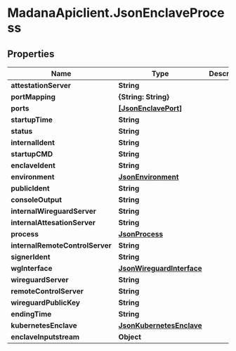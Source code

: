 # MadanaApiclient.JsonEnclaveProcess

## Properties

Name | Type | Description | Notes
------------ | ------------- | ------------- | -------------
**attestationServer** | **String** |  | [optional] 
**portMapping** | **{String: String}** |  | [optional] 
**ports** | [**[JsonEnclavePort]**](JsonEnclavePort.md) |  | [optional] 
**startupTime** | **String** |  | [optional] 
**status** | **String** |  | [optional] 
**internalIdent** | **String** |  | [optional] 
**startupCMD** | **String** |  | [optional] 
**enclaveIdent** | **String** |  | [optional] 
**environment** | [**JsonEnvironment**](JsonEnvironment.md) |  | [optional] 
**publicIdent** | **String** |  | [optional] 
**consoleOutput** | **String** |  | [optional] 
**internalWireguardServer** | **String** |  | [optional] 
**internalAttesationServer** | **String** |  | [optional] 
**process** | [**JsonProcess**](JsonProcess.md) |  | [optional] 
**internalRemoteControlServer** | **String** |  | [optional] 
**signerIdent** | **String** |  | [optional] 
**wgInterface** | [**JsonWireguardInterface**](JsonWireguardInterface.md) |  | [optional] 
**wireguardServer** | **String** |  | [optional] 
**remoteControlServer** | **String** |  | [optional] 
**wireguardPublicKey** | **String** |  | [optional] 
**endingTime** | **String** |  | [optional] 
**kubernetesEnclave** | [**JsonKubernetesEnclave**](JsonKubernetesEnclave.md) |  | [optional] 
**enclaveInputstream** | **Object** |  | [optional] 


